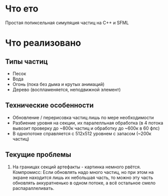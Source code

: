 # Что ето
Простая попиксельная симуляция частиц на C++ и SFML

# Что реализовано
## Типы частиц
- Песок
- Вода
- Огонь (пока без дыма и крутых анимаций)
- Дерево (воспламеняется, неподвижной элемент)

## Технические особенности
- Обновление / перерисовка частиц лишь по мере необходимости
- Разбиение уровня на секции, их паралелльная обработка (в 4 потока вывозит 
проверку до ~800к частиц и обработку до ~600к в 60 фпс)
- В однопотоке справляется с 512х512 уровнем с запасом (~200к частиц)

## Текущие проблемы
1. На границах секций артефакты - картинка немного рвётся. 
Компромисс: Если обновлять надо много частиц, но при этом на экране находится лишь 
их небольшая часть, то можно эту часть обновлять аккуратненько в одном потоке, а всё остальное 
смело распараллеливать.

